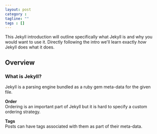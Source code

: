 ```yaml
---
layout: post
category : 
tagline: ""
tags : []
---
```


This Jekyll introduction will outline specifically  what Jekyll is and why you would want to use it.
Directly following the intro we'll learn exactly _how_ Jekyll does what it does.

## Overview 

### What is Jekyll?

Jekyll is a parsing engine bundled as a ruby gem meta-data for the given file.

**Order**  
Ordering is an important part of Jekyll but it is hard to specify a custom ordering strategy.

**Tags**   
Posts can have tags associated with them as part of their meta-data.

